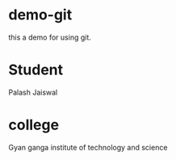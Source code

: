 # demo-git
this a demo  for using git.

# Student
Palash Jaiswal

# college
Gyan ganga institute of technology and science